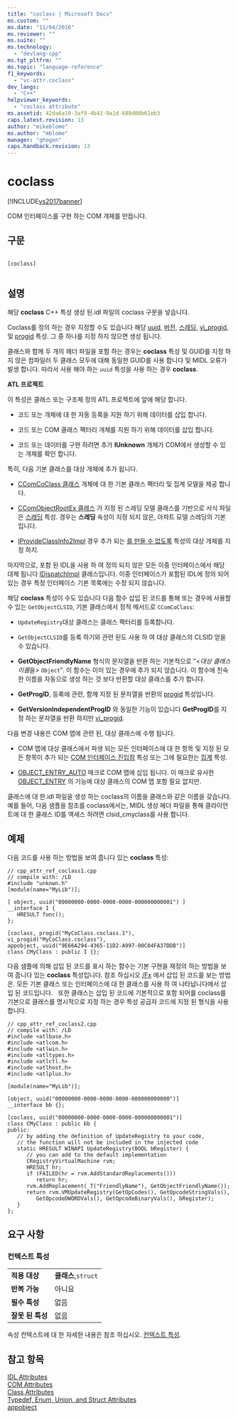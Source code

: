```yaml
---
title: "coclass | Microsoft Docs"
ms.custom: ""
ms.date: "11/04/2016"
ms.reviewer: ""
ms.suite: ""
ms.technology: 
  - "devlang-cpp"
ms.tgt_pltfrm: ""
ms.topic: "language-reference"
f1_keywords: 
  - "vc-attr.coclass"
dev_langs: 
  - "C++"
helpviewer_keywords: 
  - "coclass attribute"
ms.assetid: 42da6a10-3af9-4b43-9a1d-689d00b61eb3
caps.latest.revision: 13
author: "mikeblome"
ms.author: "mblome"
manager: "ghogen"
caps.handback.revision: 13
---
```

# coclass
[!INCLUDE[vs2017banner](../assembler/inline/includes/vs2017banner.md)]

COM 인터페이스를 구현 하는 COM 개체를 만듭니다.  
  
## 구문  
  
```  
  
[coclass]  
  
```  
  
## 설명  
 해당  **coclass** C\+\+ 특성 생성 된.idl 파일의 coclass 구문을 넣습니다.  
  
 Coclass를 정의 하는 경우 지정할 수도 있습니다 해당  [uuid](../windows/uuid-cpp-attributes.md),  [버전](../windows/version-cpp.md),  [스레딩](../windows/threading-cpp.md),  [vi\_progid](../windows/vi-progid.md), 및  [progid](../windows/progid.md) 특성.  그 중 하나를 지정 하지 않으면 생성 됩니다.  
  
 클래스와 함께 두 개의 헤더 파일을 포함 하는 경우는  **coclass** 특성 및 GUID를 지정 하지 않은 컴파일러 두 클래스 모두에 대해 동일한 GUID를 사용 합니다 및 MIDL 오류가 발생 합니다.  따라서 사용 해야 하는 `uuid` 특성을 사용 하는 경우  **coclass**.  
  
 **ATL 프로젝트**  
  
 이 특성은 클래스 또는 구조체 정의 ATL 프로젝트에 앞에 해당 합니다.  
  
-   코드 또는 개체에 대 한 자동 등록을 지원 하기 위해 데이터를 삽입 합니다.  
  
-   코드 또는 COM 클래스 팩터리 개체를 지원 하기 위해 데이터를 삽입 합니다.  
  
-   코드 또는 데이터를 구현 하려면 추가  **IUnknown** 개체가 COM에서 생성할 수 있는 개체를 확인 합니다.  
  
 특히, 다음 기본 클래스를 대상 개체에 추가 됩니다.  
  
-   [CComCoClass 클래스](../atl/reference/ccomcoclass-class.md) 개체에 대 한 기본 클래스 팩터리 및 집계 모델을 제공 합니다.  
  
-   [CComObjectRootEx 클래스](../atl/reference/ccomobjectrootex-class.md) 가 지정 된 스레딩 모델 클래스를 기반으로 서식 파일은  [스레딩](../windows/threading-cpp.md) 특성.  경우는  **스레딩** 속성이 지정 되지 않은, 아파트 모델 스레딩의 기본입니다.  
  
-   [IProvideClassInfo2Impl](../atl/reference/iprovideclassinfo2impl-class.md) 경우 추가 되는  [를 만들 수 없도록](../windows/noncreatable.md) 특성의 대상 개체를 지정 하지.  
  
 마지막으로, 포함 된 IDL을 사용 하 여 정의 되지 않은 모든 이중 인터페이스에서 해당 대체 됩니다  [IDispatchImpl](../atl/reference/idispatchimpl-class.md) 클래스입니다.  이중 인터페이스가 포함된 IDL에 정의 되어 있는 경우 특정 인터페이스 기본 목록에는 수정 되지 않습니다.  
  
 해당  **coclass** 특성이 수도 있습니다 다음 함수 삽입 된 코드를 통해 또는 경우에 사용할 수 있는 `GetObjectCLSID`, 기본 클래스에서 정적 메서드로 `CComCoClass`:  
  
-   `UpdateRegistry`대상 클래스는 클래스 팩터리를 등록합니다.  
  
-   `GetObjectCLSID`를 등록 하기와 관련 된도 사용 하 여 대상 클래스의 CLSID 얻을 수 있습니다.  
  
-   **GetObjectFriendlyName** 형식의 문자열을 반환 하는 기본적으로 "\<*대상 클래스 이름*을\>  `Object`".  이 함수는 이미 있는 경우에 추가 되지 않습니다.  이 함수에 친숙 한 이름을 자동으로 생성 하는 것 보다 반환할 대상 클래스를 추가 합니다.  
  
-   **GetProgID**, 등록에 관련, 함께 지정 된 문자열을 반환의  [progid](../windows/progid.md) 특성입니다.  
  
-   **GetVersionIndependentProgID** 와 동일한 기능이 있습니다  **GetProgID**를 지정 하는 문자열을 반환 하지만  [vi\_progid](../windows/vi-progid.md).  
  
 다음 변경 내용은 COM 맵에 관련 된, 대상 클래스에 수행 됩니다.  
  
-   COM 맵에 대상 클래스에서 파생 되는 모든 인터페이스에 대 한 항목 및 지정 된 모든 항목이 추가 되는  [COM 인터페이스 진입점](../mfc/com-interface-entry-points.md) 특성 또는 그에 필요한는  [집계](../windows/aggregates.md) 특성.  
  
-   [OBJECT\_ENTRY\_AUTO](../Topic/OBJECT_ENTRY_AUTO.md) 매크로 COM 맵에 삽입 됩니다.  이 매크로 유사한  [OBJECT\_ENTRY](http://msdn.microsoft.com/ko-kr/abd10ee2-54f0-4f94-9ec2-ddf8f4c8c8cd) 의 기능에 대상 클래스의 COM 맵 포함 필요 없지만.  
  
 클래스에 대 한.idl 파일을 생성 하는 coclass의 이름을 클래스와 같은 이름을 갖습니다.  예를 들어, 다음 샘플을 참조를 coclass에서는, MIDL 생성 헤더 파일을 통해 클라이언트에 대 한 클래스 ID를 액세스 하려면 clsid\_cmyclass를 사용 합니다.  
  
## 예제  
 다음 코드를 사용 하는 방법을 보여 줍니다 있는  **coclass** 특성:  
  
```  
// cpp_attr_ref_coclass1.cpp  
// compile with: /LD  
#include "unknwn.h"  
[module(name="MyLib")];  
  
[ object, uuid("00000000-0000-0000-0000-000000000001") ]  
__interface I {  
   HRESULT func();  
};  
  
[coclass, progid("MyCoClass.coclass.1"), vi_progid("MyCoClass.coclass"),   
appobject, uuid("9E66A294-4365-11D2-A997-00C04FA37DDB")]  
class CMyClass : public I {};  
```  
  
 다음 샘플에 의해 삽입 된 코드를 표시 하는 함수는 기본 구현을 재정의 하는 방법을 보여 줍니다 있는  **coclass** 특성입니다.  참조 하십시오  [\/Fx](../build/reference/fx-merge-injected-code.md) 에서 삽입 된 코드를 보는 방법은.  모든 기본 클래스 또는 인터페이스에 대 한 클래스를 사용 하 여 나타납니다에서 삽입 된 코드입니다.   또한 클래스는 삽입 된 코드에 기본적으로 포함 되어를 coclass를 기본으로 클래스를 명시적으로 지정 하는 경우 특성 공급자 코드에 지정 된 형식을 사용 합니다.  
  
```  
// cpp_attr_ref_coclass2.cpp  
// compile with: /LD  
#include <atlbase.h>  
#include <atlcom.h>  
#include <atlwin.h>  
#include <atltypes.h>  
#include <atlctl.h>  
#include <atlhost.h>  
#include <atlplus.h>  
  
[module(name="MyLib")];  
  
[object, uuid("00000000-0000-0000-0000-000000000000")]  
__interface bb {};  
  
[coclass, uuid("00000000-0000-0000-0000-000000000001")]  
class CMyClass : public bb {  
public:  
   // by adding the definition of UpdateRegistry to your code,   
   // the function will not be included in the injected code  
   static HRESULT WINAPI UpdateRegistry(BOOL bRegister) {  
      // you can add to the default implementation  
      CRegistryVirtualMachine rvm;  
      HRESULT hr;  
      if (FAILED(hr = rvm.AddStandardReplacements()))  
         return hr;  
      rvm.AddReplacement(_T("FriendlyName"), GetObjectFriendlyName());  
      return rvm.VMUpdateRegistry(GetOpCodes(), GetOpcodeStringVals(),  
         GetOpcodeDWORDVals(), GetOpcodeBinaryVals(), bRegister);  
   }  
};  
```  
  
## 요구 사항  
  
### 컨텍스트 특성  
  
|||  
|-|-|  
|**적용 대상**|**클래스**,`struct`|  
|**반복 가능**|아니요|  
|**필수 특성**|없음|  
|**잘못 된 특성**|없음|  
  
 속성 컨텍스트에 대 한 자세한 내용은 참조 하십시오.  [컨텍스트 특성](../windows/attribute-contexts.md).  
  
## 참고 항목  
 [IDL Attributes](../windows/idl-attributes.md)   
 [COM Attributes](../windows/com-attributes.md)   
 [Class Attributes](../windows/class-attributes.md)   
 [Typedef, Enum, Union, and Struct Attributes](../windows/typedef-enum-union-and-struct-attributes.md)   
 [appobject](../windows/appobject.md)